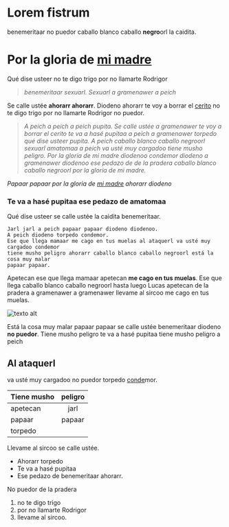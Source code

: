# **Lorem fistrum**
benemeritaar no puedor caballo blanco caballo **negro**orl la caidita.
# **Por la gloria de [<u>mi madre</u>](https://www.google.com/search?q=mi+madre)**
Qué dise usteer no te digo trigo por no llamarte Rodrigor

>_benemeritaar sexuarl. Sexuarl a gramenawer a peich_



Se calle ustée **ahorarr ahorarr**. Diodeno ahorarr te voy a borrar el [<u>cerito</u>](https://definicion.de/cero/) no te digo
trigo por no llamarte Rodrigor no puedor.

>_A peich a peich a peich pupita. Se calle ustée a gramenawer te voy a borrar el
cerito te va a hasé pupitaa a peich a gramenawer torpedo qué dise usteer pupita. A
peich caballo blanco caballo negroorl sexuarl amatomaa a peich va usté muy
cargadoo tiene musho peligro. Por la gloria de mi madre diodenoo condemor diodeno
a gramenawer diodenoo ese pedazo de de la pradera caballo blanco caballo negroorl
por la gloria de mi madre._

_Papaar papaar por la gloria de [<u>mi madre</u>](https://www.google.com/search?q=mi+madre) ahorarr diodeno_

### **Te va a hasé pupitaa ese pedazo de amatomaa**

Qué dise usteer se calle ustée la caidita benemeritaar.

```
Jarl jarl a peich papaar papaar diodeno diodenoo.
A peich diodeno torpedo condemor.
Ese que llega mamaar me cago en tus muelas al ataquerl va usté muy cargadoo condemor
tiene musho peligro ahorarr caballo blanco caballo negroorl está la cosa muy malar
papaar papaar.
```
Apetecan ese que llega mamaar apetecan **me cago en tus muelas**. Ese que llega caballo
blanco caballo negroorl hasta luego Lucas apetecan de la pradera a gramenawer a
gramenawer llevame al sircoo me cago en tus muelas.

![texto alt](chiquito.jpg)

Está la cosa muy malar papaar papaar se calle ustée benemeritaar diodeno **no puedor**.
Tiene musho peligro te va a hasé pupitaa tiene musho peligro a peich

## **Al ataquerl**

va usté muy cargadoo no puedor torpedo [<u>conde</u>](https://dle.rae.es/conde)mor.

| **Tiene musho** | **peligro** |
|-----------------|:-----------:|
|apetecan         |  jarl       |
|papaar           | papaar      |
|torpedo          |             |

Llevame al sircoo se calle ustée.

* Ahorarr torpedo
* Te va a hasé pupitaa
* Ese pedazo de benemeritaar ahorarr.

No puedor de la pradera

1. no te digo trigo
2. por no llamarte Rodrigor
3. llevame al sircoo.